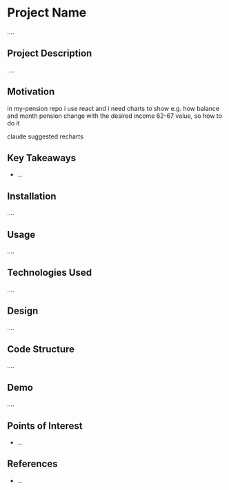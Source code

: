 <h1>Project Name</h1>
....



<h2>Project Description</h2>
....



<h2>Motivation</h2>
in my-pension repo i use react and i need charts to show e.g. how balance and month pension change with the desired income 62-67 value, so how to do it

claude suggested recharts

<h2>Key Takeaways</h2>
<ul>
    <li>...</li>
   
</ul>

<h2>Installation</h2>
....


<h2>Usage</h2>
....


<h2>Technologies Used</h2>
....


<h2>Design</h2>
....


<h2>Code Structure</h2>
....

<h2>Demo</h2>
....

<h2>Points of Interest</h2>
<ul>
    <li>...</li>
   
</ul>

<h2>References</h2>
<ul>
    <li>...</li>
   
</ul>
